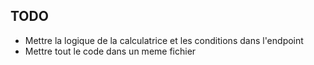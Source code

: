 ##  TODO

* Mettre la logique de la calculatrice et les conditions dans l'endpoint
* Mettre tout le code dans un meme fichier
